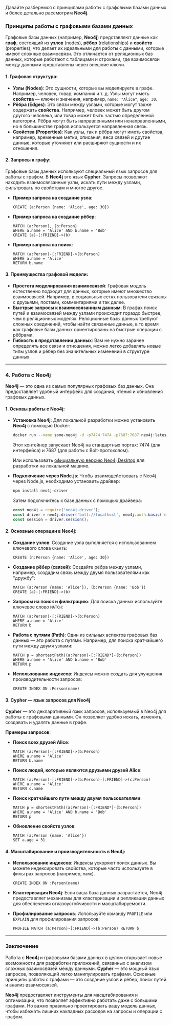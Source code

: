 Давайте разберемся с принципами работы с графовыми базами данных и более детально рассмотрим **Neo4j**.

### Принципы работы с графовыми базами данных

Графовые базы данных (например, **Neo4j**) представляют данные как **граф**, состоящий из **узлов** (nodes), **рёбер** (relationships) и **свойств** (properties), что делает их идеальными для работы с данными, которые имеют сложные взаимосвязи. Это отличается от реляционных баз данных, которые работают с таблицами и строками, где взаимосвязи между данными представлены через внешние ключи.

#### 1. **Графовая структура**:
   - **Узлы (Nodes)**: Это сущности, которые вы моделируете в графе. Например, человек, товар, компания и т. д. Узлы могут иметь **свойства** — ключи и значения, например, `name: "Alice"`, `age: 30`.
   - **Рёбра (Edges)**: Это связи между узлами, которые могут также содержать **свойства**. Например, человек может быть другом другого человека, или товар может быть частью определенной категории. Рёбра могут быть направленными или ненаправленными, но в большинстве графов используется направленная связь.
   - **Свойства (Properties)**: Как узлы, так и рёбра могут иметь свойства, например, временные метки, описания, веса связей и другие данные, которые уточняют или расширяют сущности и их отношения.

#### 2. **Запросы к графу**:
   Графовые базы данных используют специальный язык запросов для работы с графом. В **Neo4j** это язык **Cypher**. Запросы позволяют находить взаимосвязанные узлы, искать пути между узлами, фильтровать по свойствам и многое другое.

   - **Пример запроса на создание узла**:
     ```cypher
     CREATE (a:Person {name: 'Alice', age: 30})
     ```

   - **Пример запроса на создание рёбер**:
     ```cypher
     MATCH (a:Person), (b:Person)
     WHERE a.name = 'Alice' AND b.name = 'Bob'
     CREATE (a)-[:FRIEND]->(b)
     ```

   - **Пример запроса на поиск**:
     ```cypher
     MATCH (a:Person)-[:FRIEND]->(b:Person)
     WHERE a.name = 'Alice'
     RETURN b.name
     ```

#### 3. **Преимущества графовой модели**:
   - **Простота моделирования взаимосвязей**: Графовая модель естественно подходит для данных, которые имеют множество взаимосвязей. Например, в социальных сетях пользователи связаны с друзьями, постами, комментариями и так далее.
   - **Быстрые запросы к взаимосвязанным данным**: В графах поиск путей и взаимосвязей между узлами происходит гораздо быстрее, чем в реляционных моделях. Реляционные базы данных требуют сложных соединений, чтобы найти связанные данные, в то время как графовые базы данных ориентированы на быстрые операции с рёбрами.
   - **Гибкость в представлении данных**: Вам не нужно заранее определять все связи и отношения, можно легко добавлять новые типы узлов и рёбер без значительных изменений в структуре данных.

---

### 4. **Работа с Neo4j**

**Neo4j** — это одна из самых популярных графовых баз данных. Она предоставляет удобный интерфейс для создания, чтения и обновления графовых данных.

#### 1. **Основы работы с Neo4j**:
   - **Установка Neo4j**:
     Для локальной разработки можно установить **Neo4j** с помощью Docker:
     ```bash
     docker run --name some-neo4j -d -p7474:7474 -p7687:7687 neo4j:latest
     ```
     Этот контейнер запускает Neo4j на стандартных портах: 7474 (для интерфейса) и 7687 (для работы с Bolt-протоколом).

     Или использовать [официальную версию Neo4j Desktop](https://neo4j.com/download/) для разработки на локальной машине.

   - **Подключение через Node.js**:
     Чтобы взаимодействовать с Neo4j через Node.js, необходимо установить драйвер:
     ```bash
     npm install neo4j-driver
     ```

     Затем подключитесь к базе данных с помощью драйвера:
     ```javascript
     const neo4j = require('neo4j-driver');
     const driver = neo4j.driver('bolt://localhost', neo4j.auth.basic('neo4j', 'password'));
     const session = driver.session();
     ```

#### 2. **Основные операции в Neo4j**:
   - **Создание узлов**:
     Создание узла выполняется с использованием ключевого слова `CREATE`:
     ```cypher
     CREATE (n:Person {name: 'Alice', age: 30})
     ```

   - **Создание рёбер (связей)**:
     Создайте рёбра между узлами, например, создадим связь между двумя пользователями как "дружбу":
     ```cypher
     MATCH (a:Person {name: 'Alice'}), (b:Person {name: 'Bob'})
     CREATE (a)-[:FRIEND]->(b)
     ```

   - **Запросы на поиск и фильтрацию**:
     Для поиска данных используйте ключевое слово `MATCH`:
     ```cypher
     MATCH (a:Person)-[:FRIEND]->(b:Person)
     WHERE a.name = 'Alice'
     RETURN b
     ```

   - **Работа с путями (Path)**:
     Один из сильных аспектов графовых баз данных — это работа с путями. Например, для поиска кратчайшего пути между двумя узлами:
     ```cypher
     MATCH p = shortestPath((a:Person)-[:FRIEND*]-(b:Person))
     WHERE a.name = 'Alice' AND b.name = 'Bob'
     RETURN p
     ```

   - **Использование индексов**:
     Индексы можно создать для улучшения производительности запросов:
     ```cypher
     CREATE INDEX ON :Person(name)
     ```

#### 3. **Cypher — язык запросов для Neo4j**

**Cypher** — это декларативный язык запросов, используемый в Neo4j для работы с графовыми данными. Он позволяет удобно искать, изменять, создавать и удалять данные в графе.

**Примеры запросов**:
- **Поиск всех друзей Alice**:
  ```cypher
  MATCH (a:Person)-[:FRIEND]->(b:Person)
  WHERE a.name = 'Alice'
  RETURN b.name
  ```

- **Поиск людей, которые являются друзьями друзей Alice**:
  ```cypher
  MATCH (a:Person)-[:FRIEND]->(b:Person)-[:FRIEND]->(c:Person)
  WHERE a.name = 'Alice'
  RETURN c.name
  ```

- **Поиск кратчайшего пути между двумя пользователями**:
  ```cypher
  MATCH p = shortestPath((a:Person)-[:FRIEND*]-(b:Person))
  WHERE a.name = 'Alice' AND b.name = 'Bob'
  RETURN p
  ```

- **Обновление свойств узлов**:
  ```cypher
  MATCH (a:Person {name: 'Alice'})
  SET a.age = 31
  ```

#### 4. **Масштабирование и производительность в Neo4j**:
   - **Использование индексов**:
     Индексы ускоряют поиск данных. Вы можете индексировать свойства, которые часто используете в фильтрах запросов (например, `name`).
     ```cypher
     CREATE INDEX ON :Person(name)
     ```
   - **Кластеризация Neo4j**:
     Если ваша база данных разрастается, Neo4j предоставляет механизмы для кластеризации и репликации данных для обеспечения отказоустойчивости и масштабируемости.
   
   - **Профилирование запросов**:
     Используйте команду `PROFILE` или `EXPLAIN` для профилирования запросов:
     ```cypher
     PROFILE MATCH (a:Person)-[:FRIEND]->(b:Person) RETURN b
     ```

---

### Заключение

Работа с **Neo4j** и графовыми базами данных в целом открывает новые возможности для разработки приложений, связанных с анализом сложных взаимосвязей между данными. **Cypher** — это мощный язык запросов, позволяющий легко манипулировать графами. Основные принципы работы с графами — это создание узлов и рёбер, поиск путей и анализ взаимосвязей.

**Neo4j** предоставляет инструменты для масштабирования и оптимизации, что позволяет эффективно работать даже с большими графами. Но важно правильно проектировать вашу модель данных, чтобы избежать лишних накладных расходов на запросы и операции с графом.
